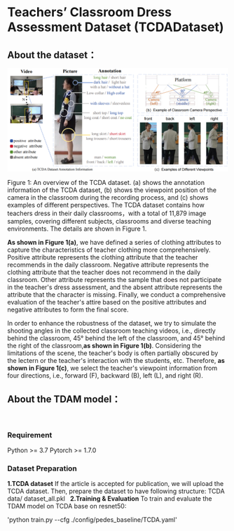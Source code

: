 # Teachers’ Classroom Dress Assessment Dataset (TCDADataset)

## About the dataset：
![image](https://github.com/aaauthors/TCDADataset/blob/main/TDAM/fig/TCDA.png)

Figure 1: An overview of the TCDA dataset. (a) shows the annotation information of the TCDA
dataset, (b) shows the viewpoint position of the camera in the classroom during the recording
process, and (c) shows examples of different perspectives.
The TCDA dataset contains how teachers dress in their daily classrooms，with a total of 11,879 image samples, covering different subjects, classrooms and diverse teaching environments. The details are shown in Figure 1.

  **As shown in Figure 1(a)**, we have defined a series of clothing attributes to capture the characteristics of teacher clothing more comprehensively. Positive attribute represents the clothing attribute that the teacher recommends in the daily classroom. Negative attribute represents the
clothing attribute that the teacher does not recommend in the daily classroom. Other attribute
represents the sample that does not participate in the teacher's dress assessment, and the absent
attribute represents the attribute that the character is missing. Finally, we conduct a comprehensive
evaluation of the teacher's attire based on the positive attributes and negative attributes to form the
final score. 

  In order to enhance the robustness of the dataset, we try to simulate the shooting angles in the
collected classroom teaching videos, i.e., directly behind the classroom, 45° behind the left of the
classroom, and 45° behind the right of the classroom,**as shown in Figure 1(b)**. Considering the
limitations of the scene, the teacher's body is often partially obscured by the lectern or the
teacher's interaction with the students, etc. Therefore, **as shown in Figure 1(c)**, we select the
teacher's viewpoint information from four directions, i.e., forward (F), backward (B), left (L), and
right (R).

## About the TDAM model：
 
### Requirement

Python >= 3.7
Pytorch >= 1.7.0
 
### Dataset Preparation

**1.TCDA dataset**
If the article is accepted for publication, we will upload the TCDA dataset. Then, prepare the dataset to have following structure:
TCDA
data/
dataset_all.pkl
 
**2.Training & Evaluation**
To train and evaluate the TDAM model on TCDA base on resnet50:

'python train.py --cfg ./config/pedes_baseline/TCDA.yaml'

